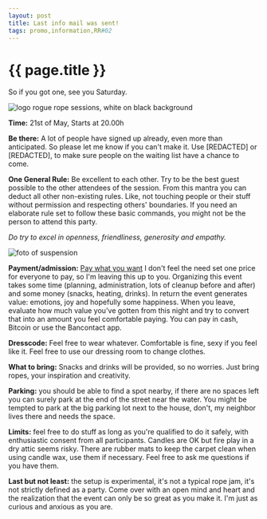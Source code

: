 ```yaml
---
layout: post
title: Last info mail was sent!
tags: promo,information,RR#02
---
```


# {{ page.title }}
So if you got one, see you Saturday.

![logo rogue rope sessions, white on black background](http://i.imgur.com/fmF8kyh.png)

**Time:** 21st of May, Starts at 20.00h

**Be there:** A lot of people have signed up already, even more than anticipated. So please let me know if you can't make it. Use [REDACTED] or [REDACTED], to make sure people on the waiting list have a chance to come.

**One General Rule:** Be excellent to each other.
Try to be the best guest possible to the other attendees of the session. From this mantra you can deduct all other non-existing rules. Like, not touching people or their stuff without permission and respecting others' boundaries.
If you need an elaborate rule set to follow these basic commands, you might not be the person to attend this party.

*Do try to excel in openness, friendliness, generosity and empathy.*

![foto of suspension](http://i.imgur.com/nebz8cv.png)

**Payment/admission:** [Pay what you want](https://en.wikipedia.org/wiki/Pay_what_you_want)
I don't feel the need set one price for everyone to pay, so I'm leaving this up to you. Organizing this event takes some time (planning, administration, lots of cleanup before and after) and some money (snacks, heating, drinks).
In return the event generates value: emotions, joy and hopefully some happiness.
When you leave, evaluate how much value you've gotten from this night and try to convert that into an amount you feel comfortable paying. You can pay in cash, Bitcoin or use the Bancontact app. 

**Dresscode:** Feel free to wear whatever. Comfortable is fine, sexy if you feel like it. Feel free to use our dressing room to change clothes.

**What to bring:** Snacks and drinks will be provided, so no worries. Just bring ropes, your inspiration and creativity.

**Parking:** you should be able to find a spot nearby, if there are no spaces left you can surely park at the end of the street near the water. You might be tempted to park at the big parking lot next to the house, don't, my neighbor lives there and needs the space.

**Limits:** feel free to do stuff as long as you're qualified to do it safely, with enthusiastic consent from all participants. Candles are OK but fire play in a dry attic seems risky. There are rubber mats to keep the carpet clean when using candle wax, use them if necessary. Feel free to ask me questions if you have them. 

**Last but not least:** the setup is experimental, it's not a typical rope jam, it's not strictly defined as a party. Come over with an open mind and heart and the realization that the event can only be so great as you make it. I'm just as curious and anxious as you are.